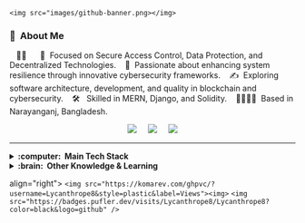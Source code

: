 `<img src="images/github-banner.png></img>`

### 👾 &nbsp;About Me

&nbsp;&nbsp;&nbsp;:technologist: &nbsp;
&nbsp;&nbsp;&nbsp;🌱 &nbsp;Focused on Secure Access Control, Data Protection, and Decentralized Technologies.
&nbsp;&nbsp;&nbsp;💓 &nbsp;Passionate about enhancing system resilience through innovative cybersecurity frameworks.
&nbsp;&nbsp;&nbsp;✍️ &nbsp;Exploring software architecture, development, and quality in blockchain and cybersecurity.
&nbsp;&nbsp;&nbsp;🛠 &nbsp; Skilled in MERN, Django, and Solidity.
&nbsp;&nbsp;&nbsp;👨‍👩‍👧‍👧 &nbsp;Based in Narayanganj, Bangladesh.

<p align="center">
  <a href="mailto:jubayer.hossain@g.bracu.ac.bd"><img src="https://img.shields.io/badge/email-D14836.svg?&style=for-the-badge&logo=gmail&logoColor=white" /></a>    
  <a href="https://www.linkedin.com/in/jubayerhossain9999"><img src="https://img.shields.io/badge/linkedin-%230077B5.svg?&style=for-the-badge&logo=linkedin&logoColor=white" /></a>    
  <a href="https://github.com/Lycanthrope8"><img src="https://img.shields.io/badge/github-%23121011.svg?&style=for-the-badge&logo=github&logoColor=white" /></a>
</p>

<hr/>

<details>
  <summary><b>:computer:  Main Tech Stack</b></summary>
  <br/>
  ![JavaScript](https://img.shields.io/badge/JAVASCRIPT-323330.svg?&style=flat&logo=javascript&logoColor=%23F7DF1E) 
  ![React](https://img.shields.io/badge/REACT-20232A.svg?&style=flat&logo=react&logoColor=61DAFB) 
  ![Node.js](https://img.shields.io/badge/NODE.JS-339933.svg?&style=flat&logo=node.js&logoColor=white) 
  ![MongoDB](https://img.shields.io/badge/MONGODB-47A248.svg?&style=flat&logo=mongodb&logoColor=white) 
  ![Django](https://img.shields.io/badge/DJANGO-092E20.svg?&style=flat&logo=django&logoColor=white) 
  ![Solidity](https://img.shields.io/badge/SOLIDITY-363636.svg?&style=flat&logo=solidity&logoColor=white) 
  ![Hyperledger Fabric](https://img.shields.io/badge/HYPERLEDGER%20FABRIC-2F3134.svg?&style=flat&logo=hyperledger&logoColor=white) 
  ![Docker](https://img.shields.io/badge/DOCKER-2496ED.svg?&style=flat&logo=docker&logoColor=white) 
  ![Express](https://img.shields.io/badge/EXPRESS-000000.svg?&style=flat&logo=express&logoColor=white) 
  ![HTML](https://img.shields.io/badge/HTML5-E34F26.svg?&style=flat&logo=html5&logoColor=white) 
  ![CSS](https://img.shields.io/badge/CSS3-%231572B6.svg?&style=flat&logo=css3&logoColor=white) 
</details>

<details>
  <summary><b>:brain:  Other Knowledge & Learning</b></summary>
  <br/>
  ![Python](https://img.shields.io/badge/PYTHON-3776AB.svg?&style=flat&logo=python&logoColor=white) 
  ![C#](https://img.shields.io/badge/C%23-239120.svg?&style=flat&logo=c-sharp&logoColor=white) 
  ![PHP](https://img.shields.io/badge/PHP-777BB4.svg?&style=flat&logo=php&logoColor=white) 
  ![MySQL](https://img.shields.io/badge/MYSQL-4479A1.svg?&style=flat&logo=mysql&logoColor=white) 
  ![PostgreSQL](https://img.shields.io/badge/POSTGRESQL-316192.svg?&style=flat&logo=postgresql&logoColor=white) 
  ![SQL](https://img.shields.io/badge/SQL-000000.svg?&style=flat&logoColor=white) 
  ![Blockchain](https://img.shields.io/badge/BLOCKCHAIN-121D33.svg?&style=flat&logo=blockchain-dot-com&logoColor=white) 
  ![Ethereum](https://img.shields.io/badge/ETHEREUM-3C3C3D.svg?&style=flat&logo=ethereum&logoColor=white) 
</details>





 align="right">
`<img src="https://komarev.com/ghpvc/?username=Lycanthrope8&style=plastic&label=Views"><img>`
`<img src="https://badges.pufler.dev/visits/Lycanthrope8/Lycanthrope8?color=black&logo=github" />`

</p>
